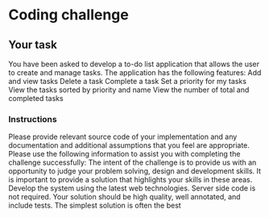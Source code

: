 # Coding challenge

## Your task

You have been asked to develop a to-do list application that allows the user to create and manage tasks. The application has the following features:
Add and view tasks
Delete a task
Complete a task
Set a priority for my tasks
View the tasks sorted by priority and name
View the number of total and completed tasks

### Instructions

Please provide relevant source code of your implementation and any documentation and additional assumptions that you feel are appropriate. Please use the following information to assist you with completing the challenge successfully:
The intent of the challenge is to provide us with an opportunity to judge your problem solving, design and development skills. It is important to provide a solution that highlights your skills in these areas.
Develop the system using the latest web technologies.
Server side code is not required.
Your solution should be high quality, well annotated, and include tests.
The simplest solution is often the best
